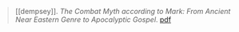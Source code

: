 > [[dempsey]]. *The Combat Myth according to Mark:
From Ancient Near Eastern Genre to Apocalyptic Gospel*. [pdf](a/b-dempseyUNKNOWN.pdf)
